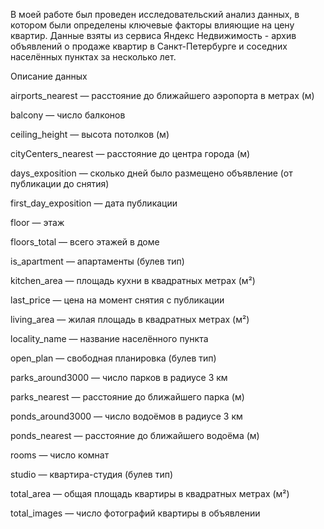 В моей работе был проведен исследовательский анализ данных, в котором были определены ключевые факторы влияющие на цену квартир. Данные взяты из сервиса Яндекс Недвижимость - архив объявлений о продаже квартир в Санкт-Петербурге и соседних населённых пунктах за несколько лет. 


Описание данных

airports_nearest — расстояние до ближайшего аэропорта в метрах (м)

balcony — число балконов

ceiling_height — высота потолков (м)

cityCenters_nearest — расстояние до центра города (м)

days_exposition — сколько дней было размещено объявление (от публикации до снятия)

first_day_exposition — дата публикации

floor — этаж

floors_total — всего этажей в доме

is_apartment — апартаменты (булев тип)

kitchen_area — площадь кухни в квадратных метрах (м²)

last_price — цена на момент снятия с публикации

living_area — жилая площадь в квадратных метрах (м²)

locality_name — название населённого пункта

open_plan — свободная планировка (булев тип)

parks_around3000 — число парков в радиусе 3 км

parks_nearest — расстояние до ближайшего парка (м)

ponds_around3000 — число водоёмов в радиусе 3 км

ponds_nearest — расстояние до ближайшего водоёма (м)

rooms — число комнат

studio — квартира-студия (булев тип)

total_area — общая площадь квартиры в квадратных метрах (м²)

total_images — число фотографий квартиры в объявлении
